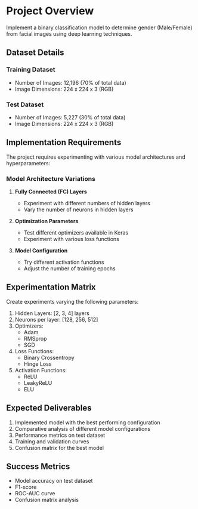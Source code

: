 # Project Overview
Implement a binary classification model to determine gender (Male/Female) from facial images using deep learning techniques.

## Dataset Details

### Training Dataset
- Number of Images: 12,196 (70% of total data)
- Image Dimensions: 224 x 224 x 3 (RGB)

### Test Dataset
- Number of Images: 5,227 (30% of total data)
- Image Dimensions: 224 x 224 x 3 (RGB)

## Implementation Requirements

The project requires experimenting with various model architectures and hyperparameters:

### Model Architecture Variations
1. **Fully Connected (FC) Layers**
   - Experiment with different numbers of hidden layers
   - Vary the number of neurons in hidden layers

2. **Optimization Parameters**
   - Test different optimizers available in Keras
   - Experiment with various loss functions

3. **Model Configuration**
   - Try different activation functions
   - Adjust the number of training epochs

## Experimentation Matrix

Create experiments varying the following parameters:
1. Hidden Layers: [2, 3, 4] layers
2. Neurons per layer: [128, 256, 512]
3. Optimizers:
   - Adam
   - RMSprop
   - SGD
4. Loss Functions:
   - Binary Crossentropy
   - Hinge Loss
5. Activation Functions:
   - ReLU
   - LeakyReLU
   - ELU

## Expected Deliverables

1. Implemented model with the best performing configuration
2. Comparative analysis of different model configurations
3. Performance metrics on test dataset
4. Training and validation curves
5. Confusion matrix for the best model

## Success Metrics
- Model accuracy on test dataset
- F1-score
- ROC-AUC curve
- Confusion matrix analysis
